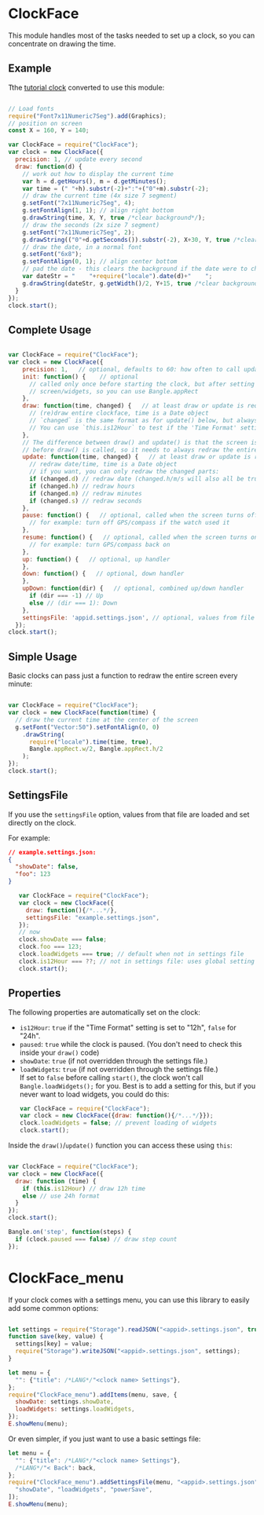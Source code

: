 ClockFace
=========

This module handles most of the tasks needed to set up a clock, so you can
concentrate on drawing the time.

Example
-------
Tthe [tutorial clock](https://www.espruino.com/Bangle.js+Clock) converted to use
this module:

```js

// Load fonts
require("Font7x11Numeric7Seg").add(Graphics);
// position on screen
const X = 160, Y = 140;

var ClockFace = require("ClockFace");
var clock = new ClockFace({
  precision: 1, // update every second
  draw: function(d) {
    // work out how to display the current time
    var h = d.getHours(), m = d.getMinutes();
    var time = (" "+h).substr(-2)+":"+("0"+m).substr(-2);
    // draw the current time (4x size 7 segment)
    g.setFont("7x11Numeric7Seg", 4);
    g.setFontAlign(1, 1); // align right bottom
    g.drawString(time, X, Y, true /*clear background*/);
    // draw the seconds (2x size 7 segment)
    g.setFont("7x11Numeric7Seg", 2);
    g.drawString(("0"+d.getSeconds()).substr(-2), X+30, Y, true /*clear background*/);
    // draw the date, in a normal font
    g.setFont("6x8");
    g.setFontAlign(0, 1); // align center bottom
    // pad the date - this clears the background if the date were to change length
    var dateStr = "    "+require("locale").date(d)+"    ";
    g.drawString(dateStr, g.getWidth()/2, Y+15, true /*clear background*/);
  }
});
clock.start();

```



Complete Usage
--------------

```js

var ClockFace = require("ClockFace");
var clock = new ClockFace({
    precision: 1,   // optional, defaults to 60: how often to call update(), in seconds
    init: function() {    // optional
      // called only once before starting the clock, but after setting up the 
      // screen/widgets, so you can use Bangle.appRect 
    },
    draw: function(time, changed) {   // at least draw or update is required
      // (re)draw entire clockface, time is a Date object
      // `changed` is the same format as for update() below, but always all true
      // You can use `this.is12Hour` to test if the 'Time Format' setting is set to "12h" or "24h"
    },
    // The difference between draw() and update() is that the screen is cleared
    // before draw() is called, so it needs to always redraw the entire clock
    update: function(time, changed) {   // at least draw or update is required
      // redraw date/time, time is a Date object
      // if you want, you can only redraw the changed parts:
      if (changed.d) // redraw date (changed.h/m/s will also all be true)
      if (changed.h) // redraw hours
      if (changed.m) // redraw minutes
      if (changed.s) // redraw seconds
    },
    pause: function() {   // optional, called when the screen turns off
      // for example: turn off GPS/compass if the watch used it
    },
    resume: function() {   // optional, called when the screen turns on
      // for example: turn GPS/compass back on
    },
    up: function() {   // optional, up handler
    },
    down: function() {   // optional, down handler
    },
    upDown: function(dir) {   // optional, combined up/down handler
      if (dir === -1) // Up
      else // (dir === 1): Down
    },
    settingsFile: 'appid.settings.json', // optional, values from file will be applied to `this`
  });
clock.start();

```


Simple Usage
------------
Basic clocks can pass just a function to redraw the entire screen every minute:

```js

var ClockFace = require("ClockFace");
var clock = new ClockFace(function(time) {
  // draw the current time at the center of the screen
  g.setFont("Vector:50").setFontAlign(0, 0)
    .drawString(
      require("locale").time(time, true), 
      Bangle.appRect.w/2, Bangle.appRect.h/2
    );
});
clock.start();

```


SettingsFile
------------
If you use the `settingsFile` option, values from that file are loaded and set
directly on the clock.

For example:

```json
// example.settings.json:
{
  "showDate": false,
  "foo": 123
}
```
```js
   var ClockFace = require("ClockFace");
   var clock = new ClockFace({
     draw: function(){/*...*/},
     settingsFile: "example.settings.json",
   });
   // now
   clock.showDate === false;
   clock.foo === 123;
   clock.loadWidgets === true; // default when not in settings file
   clock.is12Hour === ??; // not in settings file: uses global setting
   clock.start();

```

Properties
----------
The following properties are automatically set on the clock:
* `is12Hour`: `true` if the "Time Format" setting is set to "12h", `false` for "24h".
* `paused`: `true` while the clock is paused.  (You don't need to check this inside your `draw()` code)
* `showDate`: `true` (if not overridden through the settings file.)
* `loadWidgets`: `true` (if not overridden through the settings file.)   
   If set to `false` before calling `start()`, the clock won't call `Bangle.loadWidgets();` for you.
   Best is to add a setting for this, but if you never want to load widgets, you could do this:
   ```js
   var ClockFace = require("ClockFace");
   var clock = new ClockFace({draw: function(){/*...*/}});
   clock.loadWidgets = false; // prevent loading of widgets
   clock.start();
   ```

Inside the `draw()`/`update()` function you can access these using `this`:

```js

var ClockFace = require("ClockFace");
var clock = new ClockFace({
  draw: function (time) {
    if (this.is12Hour) // draw 12h time
    else // use 24h format
  }
});
clock.start();

Bangle.on('step', function(steps) {
  if (clock.paused === false) // draw step count
});

```


ClockFace_menu
==============
If your clock comes with a settings menu, you can use this library to easily add
some common options:

```js

let settings = require("Storage").readJSON("<appid>.settings.json", true)||{};
function save(key, value) {
  settings[key] = value;
  require("Storage").writeJSON("<appid>.settings.json", settings);
}

let menu = {
  "": {"title": /*LANG*/"<clock name> Settings"},
};
require("ClockFace_menu").addItems(menu, save, { 
  showDate: settings.showDate, 
  loadWidgets: settings.loadWidgets,
});
E.showMenu(menu);

```

Or even simpler, if you just want to use a basic settings file:
```js
let menu = {
  "": {"title": /*LANG*/"<clock name> Settings"},
  /*LANG*/"< Back": back,  
};
require("ClockFace_menu").addSettingsFile(menu, "<appid>.settings.json", [ 
  "showDate", "loadWidgets", "powerSave",
]);
E.showMenu(menu);

```